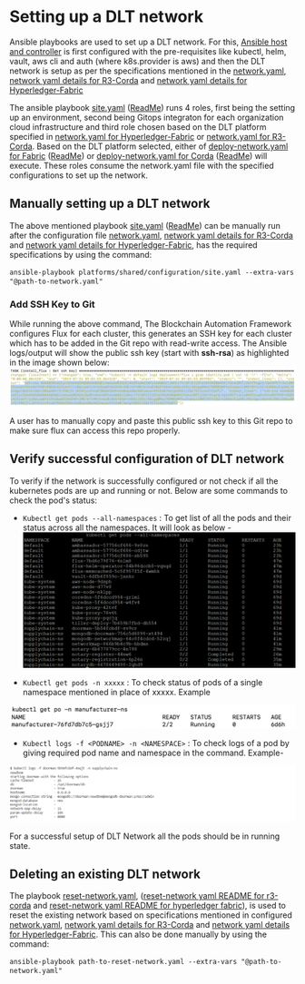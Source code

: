 # Setting up a DLT network
Ansible playbooks are used to set up a DLT network. For this, [Ansible host and controller](https://docs.ansible.com/ansible/latest/network/getting_started/basic_concepts.html) is first configured with the pre-requisites like kubectl, helm, vault, aws cli and auth (where k8s.provider is aws) and then the DLT network is setup as per the specifications mentioned in the [network.yaml](https://innersource.accenture.com/projects/BLOCKOFZ/repos/blockchain-automation-framework.git/browse/platforms/hyperledger-fabric/configuration/samples/network-fabricv2.yaml), [network yaml details for R3-Corda](./corda_networkyaml.md) and [network yaml details for Hyperledger-Fabric](./fabric_networkyaml.md)

The ansible playbook [site.yaml](https://innersource.accenture.com/projects/BLOCKOFZ/repos/blockchain-automation-framework.git/browse/platforms/shared/configuration/site.yaml) ([ReadMe](https://innersource.accenture.com/projects/BLOCKOFZ/repos/blockchain-automation-framework.git/browse/platforms/shared/configuration/README.md)) runs 4 roles, first being the setting up an environment, second being Gitops integraton for each organization cloud infrastructure and third role chosen based on the DLT platform specified in [network.yaml for Hyperledger-Fabric](https://innersource.accenture.com/projects/BLOCKOFZ/repos/blockchain-automation-framework.git/browse/platforms/hyperledger-fabric/configuration/samples/network-fabricv2.yaml) or [network.yaml for R3-Corda](https://innersource.accenture.com/projects/BLOCKOFZ/repos/blockchain-automation-framework.git/browse/platforms/r3-corda/configuration/samples/network-cordav2.yaml). Based on the DLT platform selected, either of [deploy-network.yaml for Fabric](https://innersource.accenture.com/projects/BLOCKOFZ/repos/blockchain-automation-framework.git/browse/platforms/hyperledger-fabric/configuration/deploy-network.yaml) ([ReadMe](https://innersource.accenture.com/projects/BLOCKOFZ/repos/blockchain-automation-framework.git/browse/platforms/hyperledger-fabric/configuration/README.md)) or [deploy-network.yaml for Corda](https://innersource.accenture.com/projects/BLOCKOFZ/repos/blockchain-automation-framework.git/browse/platforms/r3-corda/configuration/deploy-network.yaml) ([ReadMe](https://innersource.accenture.com/projects/BLOCKOFZ/repos/blockchain-automation-framework.git/browse/platforms/r3-corda/configuration/README.md)) will execute. These roles consume the network.yaml file with the specified configurations to set up the network. 

## Manually setting up a DLT network
The above mentioned playbook [site.yaml](https://innersource.accenture.com/projects/BLOCKOFZ/repos/blockchain-automation-framework.git/browse/platforms/shared/configuration/site.yaml) ([ReadMe](https://innersource.accenture.com/projects/BLOCKOFZ/repos/blockchain-automation-framework.git/browse/platforms/shared/configuration/README.md)) can be manually run after the configuration file [network.yaml](https://innersource.accenture.com/projects/BLOCKOFZ/repos/blockchain-automation-framework.git/browse/platforms/hyperledger-fabric/configuration/samples/network-fabricv2.yaml), [network yaml details for R3-Corda](corda_networkyaml.md) and [network yaml details for Hyperledger-Fabric](fabric_networkyaml.md), has the required specifications by using the command:
```
ansible-playbook platforms/shared/configuration/site.yaml --extra-vars "@path-to-network.yaml"
```

### Add SSH Key to Git
While running the above command, The Blockchain Automation Framework configures Flux for each cluster, this generates an SSH key for each cluster which has to be added in the Git repo with read-write access.
The Ansible logs/output will show the public ssh key (start with **ssh-rsa**) as highlighted in the image shown below:
![flux ssh public key](../_static/flux_ssh_public_key.png)

A user has to manually copy and paste this public ssh key to this Git repo to make sure flux can access this repo properly.

## Verify successful configuration of DLT network
To verify if the network is successfully configured or not check if all the kubernetes pods are up and running or not.
Below are some commands to check the pod's status:
* `Kubectl get pods --all-namespaces` : To get list of all the pods and their status across all the namespaces. It will look as below -
![](./../_static/ListOfPods.png)




* `Kubectl get pods -n xxxxx` : To check status of pods of a single namespace mentioned in place of xxxxx. Example

![](./../_static/GetOnePod.png)

* `Kubectl logs -f <PODNAME> -n <NAMESPACE>` : To check logs of a pod by giving required pod name and namespace in the command. Example-

![](./../_static/LogsOfPod.png)


For a successful setup of DLT Network all the pods should be in running state.


## Deleting an existing DLT network
The playbook [reset-network.yaml](https://innersource.accenture.com/projects/BLOCKOFZ/repos/blockchain-automation-framework.git/browse/platforms/hyperledger-fabric/configuration/reset-network.yaml), ([reset-network yaml README for r3-corda](https://innersource.accenture.com/projects/BLOCKOFZ/repos/blockchain-automation-framework.git/browse/platforms/r3-corda/configuration/README.md) and [reset-network yaml README for hyperledger fabric](https://innersource.accenture.com/projects/BLOCKOFZ/repos/blockchain-automation-framework.git/browse/platforms/hyperledger-fabric/configuration/README.md)), is used to reset the existing network based on specifications mentioned in configured [network.yaml](https://innersource.accenture.com/projects/BLOCKOFZ/repos/blockchain-automation-framework.git/browse/platforms/hyperledger-fabric/configuration/samples/network-fabricv2.yaml), [network yaml details for R3-Corda](corda_networkyaml.md) and [network yaml details for Hyperledger-Fabric](fabric_networkyaml.md). This can also be done manually by using the command:
```
ansible-playbook path-to-reset-network.yaml --extra-vars "@path-to-network.yaml"
```

